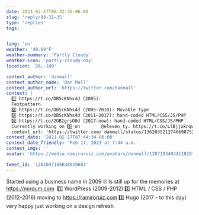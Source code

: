 ```yaml
---
date: 2021-02-17T08:32:35-06:00
slug: 'reply/08-31-35'
type: 'replies'
tags:


lang: 'en'
weather: '40.69°F'
weather-summary: 'Partly Cloudy'
weather-icon: 'partly-cloudy-day'
location: '26,-100'

context_author: 'danmall'
context_author_name: 'Dan Mall'
context_author_url: 'https://twitter.com/danmall'
context: |
  1️⃣ https://t.co/DBScKNhs4d (2005): 
  Textpattern
  2️⃣ https://t.co/DBScKNhs4d (2005–2010): Movable Type
  3️⃣ https://t.co/DBScKNhs4d (2011–2017): hand-coded HTML/CSS/JS/PHP
  4️⃣ https://t.co/2OB2grsO0d (2017–now): hand-coded HTML/CSS/JS/PHP
  Currently working on 5️⃣ on        @eleven_ty. https://t.co/LlBjjuknqw
  context_url: 'https://twitter.com/ danmall/status/1362035212746698752?s=12'
context_date: '2021-02-17T07:44:34-06:00'
context_date_friendly: 'Feb 17, 2021 at 7:44 a.m.'
context_imgs: ''
avatar: 'https://media.ramiroruiz.com/avatars/danmall/1287193403411828737/aQ2o7lUh_bigger.jpg'

tweet_id: '1362047166638919683'
---
```

‪Started using a business name in 2009 🙄‬
‪Is still up for the memories at https://mirdum.com ‬
‪1️⃣ WordPress (2009-2012)‬
‪2️⃣ HTML / CSS / PHP (2012-2016) moving to https://ramiroruiz.com‬
‪3️⃣ Hugo (2017 - to this day) very happy just working on a design refresh‬
